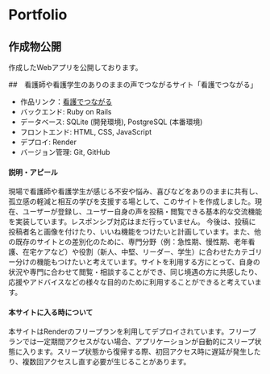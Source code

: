 # Portfolio
## 作成物公開
作成したWebアプリを公開しております。

##　看護師や看護学生のありのままの声でつながるサイト「看護でつながる」
* 作品リンク：[看護でつながる](https://portfolio-2024-e4eq.onrender.com/)
* バックエンド: Ruby on Rails
* データベース: SQLite (開発環境), PostgreSQL (本番環境)
* フロントエンド: HTML, CSS, JavaScript
* デプロイ: Render
* バージョン管理: Git, GitHub

#### 説明・アピール
現場で看護師や看護学生が感じる不安や悩み、喜びなどをありのままに共有し、孤立感の軽減と相互の学びを支援する場として、このサイトを作成しました。現在、ユーザーが登録し、ユーザー自身の声を投稿・閲覧できる基本的な交流機能を実装しています。レスポンシブ対応はまだ行っていません。 今後は、投稿に投稿者名と画像を付けたり、いいね機能をつけたいと計画しています。また、他の既存のサイトとの差別化のために、専門分野（例：急性期、慢性期、老年看護、在宅ケアなど）や役割（新人、中堅、リーダー、学生）に合わせたカテゴリー分けの機能もつけたいと考えています。サイトを利用する方にとって、自身の状況や専門に合わせて閲覧・相談することができ、同じ境遇の方に共感したり、応援やアドバイスなどの様々な目的のために利用することができると考えています。 

#### 本サイトに入る時について
本サイトはRenderのフリープランを利用してデプロイされています。フリープランでは一定期間アクセスがない場合、アプリケーションが自動的にスリープ状態に入ります。スリープ状態から復帰する際、初回アクセス時に遅延が発生したり、複数回アクセスし直す必要が生じることがあります。